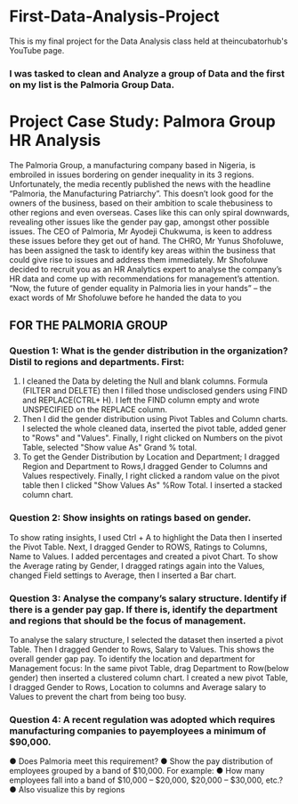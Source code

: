 # First-Data-Analysis-Project

This is my final project for the Data Analysis class held at theincubatorhub's YouTube page.
### I was tasked to clean and Analyze a group of Data and the first on my list is the Palmoria Group Data.

# Project Case Study: Palmora Group HR Analysis
The Palmoria Group, a manufacturing company based in Nigeria, is embroiled in issues bordering on gender inequality in its 3 regions. Unfortunately, the media recently published the news with the headline “Palmoria, the Manufacturing Patriarchy”. This doesn’t look good for the owners of the business, based on their ambition to scale thebusiness to other regions and even overseas. Cases like this can only spiral downwards, revealing other issues like the gender pay gap, amongst other possible issues. The CEO of Palmoria, Mr Ayodeji Chukwuma, is keen to address these issues before they get out of hand. The CHRO, Mr Yunus Shofoluwe, has been assigned the task to identify key areas within the business that could give rise to issues and address them immediately. Mr Shofoluwe decided to recruit you as an HR Analytics expert to analyse the company’s HR data and come up with recommendations for management’s attention. “Now, the future of gender equality in Palmoria lies in your hands” – the exact words of Mr Shofoluwe before he handed the data to you

## FOR THE PALMORIA GROUP

### Question 1: What is the gender distribution in the organization? Distil to regions and departments. First:
1. I cleaned the Data by deleting the Null and blank columns. Formula (FILTER and DELETE) then I filled those undisclosed genders using FIND and REPLACE(CTRL+ H). I left the FIND column empty and wrote UNSPECIFIED on the REPLACE column.
2. Then I did the gender distribution using Pivot Tables and Column charts. I selected the whole cleaned data, inserted the pivot table, added gener to "Rows" and "Values". Finally, I right clicked on Numbers on the pivot Table, selected "Show value As" Grand % total.
3. To get the Gender Distribution by Location and Department; I dragged Region and Department to Rows,I dragged Gender to Columns and Values respectively. Finally, I right clicked a random value on the pivot table then I clicked "Show Values As" %Row Total. I inserted a stacked column chart.

### Question 2: Show insights on ratings based on gender.
To show rating insights, I used Ctrl + A to highlight the Data then I inserted the Pivot Table. Next, I dragged Gender to ROWS, Ratings to Columns, Name to  Values. I added percentages and created a pivot Chart.
To show the Average rating by Gender, I dragged ratings again into the Values, changed Field settings to Average, then I inserted a Bar chart.

### Question 3: Analyse the company’s salary structure. Identify if there is a gender pay gap. If there is, identify the department and regions that should be the focus of management.
To analyse the salary structure, I selected the dataset then inserted a pivot Table. Then I dragged Gender to Rows, Salary to Values. This shows the overall gender gap pay.
To identify the location and department for Management focus: In the same pivot Table, drag Department to Row(below gender) then inserted a clustered column chart.
I created a new pivot Table, I dragged Gender to Rows, Location to columns and Average salary to Values to prevent the chart from being too busy.

### Question 4: A recent regulation was adopted which requires manufacturing companies to payemployees a minimum of $90,000.
● Does Palmoria meet this requirement? ● Show the pay distribution of employees grouped by a band of $10,000. For example:
● How many employees fall into a band of $10,000 – $20,000, $20,000 – $30,000, etc.? ● Also visualize this by regions

